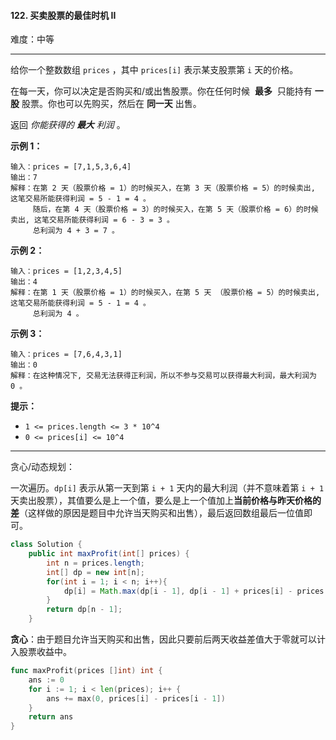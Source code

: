 #### 122. 买卖股票的最佳时机 II

难度：中等

---

给你一个整数数组 `prices` ，其中 `prices[i]` 表示某支股票第 `i` 天的价格。

在每一天，你可以决定是否购买和/或出售股票。你在任何时候  **最多**  只能持有  **一股**  股票。你也可以先购买，然后在  **同一天**  出售。

返回 _你能获得的  **最大**  利润_ 。

 **示例 1：** 

```
输入：prices = [7,1,5,3,6,4]
输出：7
解释：在第 2 天（股票价格 = 1）的时候买入，在第 3 天（股票价格 = 5）的时候卖出, 这笔交易所能获得利润 = 5 - 1 = 4 。
     随后，在第 4 天（股票价格 = 3）的时候买入，在第 5 天（股票价格 = 6）的时候卖出, 这笔交易所能获得利润 = 6 - 3 = 3 。
     总利润为 4 + 3 = 7 。
```

 **示例 2：** 

```
输入：prices = [1,2,3,4,5]
输出：4
解释：在第 1 天（股票价格 = 1）的时候买入，在第 5 天 （股票价格 = 5）的时候卖出, 这笔交易所能获得利润 = 5 - 1 = 4 。
     总利润为 4 。
```

 **示例 3：** 

```
输入：prices = [7,6,4,3,1]
输出：0
解释：在这种情况下, 交易无法获得正利润，所以不参与交易可以获得最大利润，最大利润为 0 。
```

 **提示：** 

*   `1 <= prices.length <= 3 * 10^4`
*   `0 <= prices[i] <= 10^4`

---

贪心/动态规划：

一次遍历。`dp[i]` 表示从第一天到第 `i + 1` 天内的最大利润（并不意味着第 `i + 1` 天卖出股票），其值要么是上一个值，要么是上一个值加上**当前价格与昨天价格的差**（这样做的原因是题目中允许当天购买和出售），最后返回数组最后一位值即可。

```Java
class Solution {
    public int maxProfit(int[] prices) {
        int n = prices.length;
        int[] dp = new int[n];
        for(int i = 1; i < n; i++){
            dp[i] = Math.max(dp[i - 1], dp[i - 1] + prices[i] - prices[i - 1]);	// 状态转移方程
        }
        return dp[n - 1];
    }
```

**贪心**：由于题目允许当天购买和出售，因此只要前后两天收益差值大于零就可以计入股票收益中。

```go
func maxProfit(prices []int) int {
    ans := 0
    for i := 1; i < len(prices); i++ {
        ans += max(0, prices[i] - prices[i - 1])
    }
    return ans
}
```



